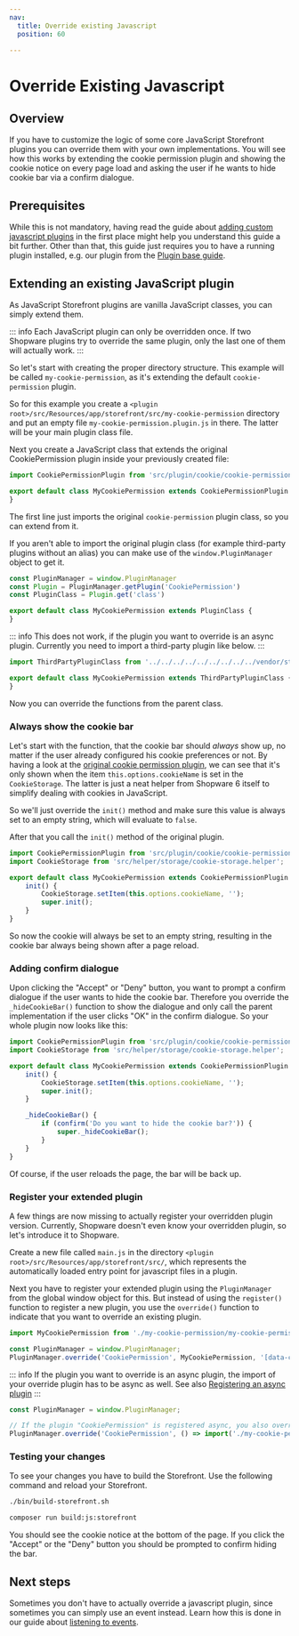 ```yaml
---
nav:
  title: Override existing Javascript
  position: 60

---
```


# Override Existing Javascript

## Overview

If you have to customize the logic of some core JavaScript Storefront plugins you can override them with your own implementations. You will see how this works by extending the cookie permission plugin and showing the cookie notice on every page load and asking the user if he wants to hide cookie bar via a confirm dialogue.

## Prerequisites

While this is not mandatory, having read the guide about [adding custom javascript plugins](add-custom-javascript) in the first place might help you understand this guide a bit further. Other than that, this guide just requires you to have a running plugin installed, e.g. our plugin from the [Plugin base guide](../plugin-base-guide).

## Extending an existing JavaScript plugin

As JavaScript Storefront plugins are vanilla JavaScript classes, you can simply extend them.

::: info
Each JavaScript plugin can only be overridden once. If two Shopware plugins try to override the same plugin, only the last one of them will actually work.
:::

So let's start with creating the proper directory structure. This example will be called `my-cookie-permission`, as it's extending the default `cookie-permission` plugin.

So for this example you create a `<plugin root>/src/Resources/app/storefront/src/my-cookie-permission` directory and put an empty file `my-cookie-permission.plugin.js` in there. The latter will be your main plugin class file.

Next you create a JavaScript class that extends the original CookiePermission plugin inside your previously created file:

```javascript
import CookiePermissionPlugin from 'src/plugin/cookie/cookie-permission.plugin';

export default class MyCookiePermission extends CookiePermissionPlugin {
}
```

The first line just imports the original `cookie-permission` plugin class, so you can extend from it.

If you aren't able to import the original plugin class (for example third-party plugins without an alias) you can make use of the `window.PluginManager` object to get it.

```javascript
const PluginManager = window.PluginManager
const Plugin = PluginManager.getPlugin('CookiePermission')
const PluginClass = Plugin.get('class')

export default class MyCookiePermission extends PluginClass {
}
```


::: info
This does not work, if the plugin you want to override is an async plugin. Currently you need to import a third-party plugin like below.
:::

```javascript
import ThirdPartyPluginClass from '../../../../../../../../../vendor/store.shopware.com/thirdparty/src/Resources/app/storefront/src/plugin/third-party-js-plugin-dir/third-party-js.plugin';

export default class MyCookiePermission extends ThirdPartyPluginClass {
}
```

Now you can override the functions from the parent class.

### Always show the cookie bar

Let's start with the function, that the cookie bar should _always_ show up, no matter if the user already configured his cookie preferences or not. By having a look at the [original cookie permission plugin](https://github.com/shopware/shopware/blob/v6.3.4.0/src/Storefront/Resources/app/storefront/src/plugin/cookie/cookie-permission.plugin.js#L46-L53), we can see that it's only shown when the item `this.options.cookieName` is set in the `CookieStorage`. The latter is just a neat helper from Shopware 6 itself to simplify dealing with cookies in JavaScript.

So we'll just override the `init()` method and make sure this value is always set to an empty string, which will evaluate to `false`.

After that you call the `init()` method of the original plugin.

```javascript
import CookiePermissionPlugin from 'src/plugin/cookie/cookie-permission.plugin';
import CookieStorage from 'src/helper/storage/cookie-storage.helper';

export default class MyCookiePermission extends CookiePermissionPlugin {
    init() {
        CookieStorage.setItem(this.options.cookieName, '');
        super.init();
    }
}
```

So now the cookie will always be set to an empty string, resulting in the cookie bar always being shown after a page reload.

### Adding confirm dialogue

Upon clicking the "Accept" or "Deny" button, you want to prompt a confirm dialogue if the user wants to hide the cookie bar. Therefore you override the `_hideCookieBar()` function to show the dialogue and only call the parent implementation if the user clicks "OK" in the confirm dialogue. So your whole plugin now looks like this:

```javascript
import CookiePermissionPlugin from 'src/plugin/cookie/cookie-permission.plugin';
import CookieStorage from 'src/helper/storage/cookie-storage.helper';

export default class MyCookiePermission extends CookiePermissionPlugin {
    init() {
        CookieStorage.setItem(this.options.cookieName, '');
        super.init();
    }

    _hideCookieBar() {
        if (confirm('Do you want to hide the cookie bar?')) {
            super._hideCookieBar();
        }
    }
}
```

Of course, if the user reloads the page, the bar will be back up.

### Register your extended plugin

A few things are now missing to actually register your overridden plugin version. Currently, Shopware doesn't even know your overridden plugin, so let's introduce it to Shopware.

Create a new file called `main.js` in the directory `<plugin root>/src/Resources/app/storefront/src/`, which represents the automatically loaded entry point for javascript files in a plugin.

Next you have to register your extended plugin using the `PluginManager` from the global window object for this. But instead of using the `register()` function to register a new plugin, you use the `override()` function to indicate that you want to override an existing plugin.

```javascript
import MyCookiePermission from './my-cookie-permission/my-cookie-permission.plugin';

const PluginManager = window.PluginManager;
PluginManager.override('CookiePermission', MyCookiePermission, '[data-cookie-permission]');
```

::: info
If the plugin you want to override is an async plugin, the import of your override plugin has to be async as well. See also [Registering an async plugin](./add-custom-javascript.md#registering-an-async-plugin)
:::

```javascript
const PluginManager = window.PluginManager;

// If the plugin "CookiePermission" is registered async, you also override it with an async/dynamic import
PluginManager.override('CookiePermission', () => import('./my-cookie-permission/my-cookie-permission.plugin'), '[data-cookie-permission]');
```

### Testing your changes

To see your changes you have to build the Storefront. Use the following command and reload your Storefront.

<Tabs>
<Tab title="Template">

```bash
./bin/build-storefront.sh
```

</Tab>
<Tab title="platform only (contribution setup)">

```bash
composer run build:js:storefront
```

</Tab>
</Tabs>

You should see the cookie notice at the bottom of the page. If you click the "Accept" or the "Deny" button you should be prompted to confirm hiding the bar.

## Next steps

Sometimes you don't have to actually override a javascript plugin, since sometimes you can simply use an event instead. Learn how this is done in our guide about [listening to events](../plugin-fundamentals/listening-to-events).
